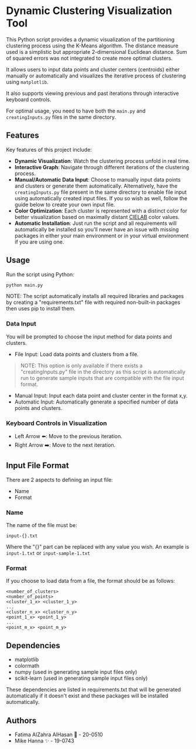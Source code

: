 # Dynamic Clustering Visualization Tool

This Python script provides a dynamic visualization of the partitioning clustering process using the K-Means algorithm. The distance measure used is a simplistic but appropriate 2-dimensional Euclidean distance. Sum of squared errors was not integrated to create more optimal clusters.

It allows users to input data points and cluster centers (centroids) either manually or automatically and visualizes the iterative process of clustering using `matplotlib`.

It also supports viewing previous and past iterations through interactive keyboard controls.

For optimal usage, you need to have both the `main.py` and `creatingInputs.py` files in the same directory.

## Features

Key features of this project include:

- **Dynamic Visualization**: Watch the clustering process unfold in real time.
- **Interactive Graph**: Navigate through different iterations of the clustering process.
- **Manual/Automatic Data Input**: Choose to manually input data points and clusters or generate them automatically. Alternatively, have the `creatingInputs.py` file present in the same directory to enable file input using automatically created input files. If you so wish as well, follow the guide below to create your own input file.
- **Color Optimization**: Each cluster is represented with a distinct color for better visualization based on maximally distant [CIELAB](https://en.wikipedia.org/wiki/CIELAB_color_space) color values.
- **Automatic Installation**: Just run the script and all requirements will automatically be installed so you'll never have an issue with missing packages in either your main environment or in your virtual environment if you are using one.

## Usage

Run the script using Python:

```bash
python main.py
```

NOTE: The script automatically installs all required libraries and packages by creating a "requirements.txt" file with required non-built-in packages then uses pip to install them.

### Data Input

You will be prompted to choose the input method for data points and clusters.

- File Input: Load data points and clusters from a file. 

> NOTE: This option is only available if there exists a "creatingInputs.py" file in the directory as this script is automatically run to generate sample inputs that are compatible with the file input format.

- Manual Input: Input each data point and cluster center in the format x,y.
- Automatic Input: Automatically generate a specified number of data points and clusters.

### Keyboard Controls in Visualization

- Left Arrow ⬅️: Move to the previous iteration.
- Right Arrow ➡️: Move to the next iteration.

## Input File Format

There are 2 aspects to defining an input file:

- Name
- Format

### Name

The name of the file must be:

```Text
input-{}.txt
```

Where the "{}" part can be replaced with any value you wish. An example is `input-1.txt` or `input-sample-1.txt`

### Format

If you choose to load data from a file, the format should be as follows:

```text
<number_of_clusters>
<number_of_points>
<cluster_1_x> <cluster_1_y>
...
<cluster_n_x> <cluster_n_y>
<point_1_x> <point_1_y>
...
<point_m_x> <point_m_y>
```

## Dependencies

- matplotlib
- colormath
- numpy (used in generating sample input files only)
- scikit-learn (used in generating sample input files only)

These dependencies are listed in requirements.txt that will be generated automatically if it doesn't exist and these packages will be installed automatically.

## Authors

- Fatima AlZahra AlHasan 🧠 - 20-0510
- Mike Hanna ✨ - 19-0743
